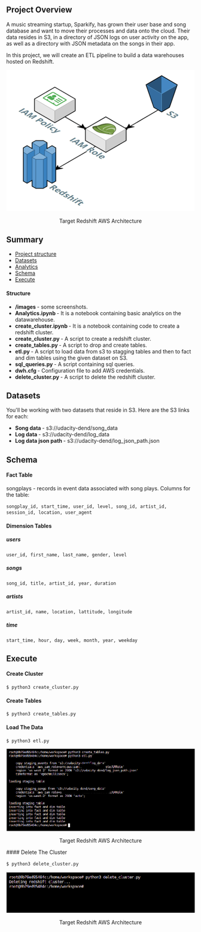 ## Project Overview

A music streaming startup, Sparkify, has grown their user base and song database and want to move their processes and data onto the cloud. Their data resides in S3, in a directory of JSON logs on user activity on the app, as well as a directory with JSON metadata on the songs in their app.

In this project, we will create an ETL pipeline to build a data warehouses hosted on Redshift. 
<div align="center">
<img src=images/redshift_target.png >
<p>Target Redshift AWS Architecture</p>
</div>

## Summary
* [Project structure](#Structure)
* [Datasets](#Datasets)
* [Analytics](#analytics)
* [Schema](#Schema)
* [Execute](#Execute)


#### Structure

* <b> /images </b> - some screenshots.
* <b> Analytics.ipynb </b> - It is a notebook containing basic analytics on the datawarehouse.
* <b> create_cluster.ipynb </b> - It is a notebook containing code to create a redshift cluster.
* <b> create_cluster.py </b> - A script to create a redshift cluster.
* <b> create_tables.py </b> - A script to drop and create tables.
* <b> etl.py </b> - A script to load data from s3 to stagging tables and then to fact and dim tables using the given dataset on S3.
* <b> sql_queries.py </b> - A script containing sql queries.
* <b> dwh.cfg </b> - Configuration file to add AWS credentials.
* <b> delete_cluster.py </b> - A script to delete the redshift cluster.

## Datasets

You'll be working with two datasets that reside in S3. Here are the S3 links for each:

* <b> Song data </b> - s3://udacity-dend/song_data
* <b> Log data </b> - s3://udacity-dend/log_data
* <b> Log data json path </b> - s3://udacity-dend/log_json_path.json

## Schema

#### Fact Table
songplays - records in event data associated with song plays. Columns for the table:

    songplay_id, start_time, user_id, level, song_id, artist_id, session_id, location, user_agent

#### Dimension Tables 
##### users

    user_id, first_name, last_name, gender, level
##### songs

    song_id, title, artist_id, year, duration

##### artists

    artist_id, name, location, lattitude, longitude

##### time

    start_time, hour, day, week, month, year, weekday

## Execute

#### Create Cluster

    $ python3 create_cluster.py

#### Create Tables

    $ python3 create_tables.py

#### Load The Data

    $ python3 etl.py
    
<div align="center">
<img src=images/etl.png >
<p>Target Redshift AWS Architecture</p>
</div>
#### Delete The Cluster

    $ python3 delete_cluster.py 
    
<div align="center">
<img src=images/delete_cluster.png >
<p>Target Redshift AWS Architecture</p>
</div>
